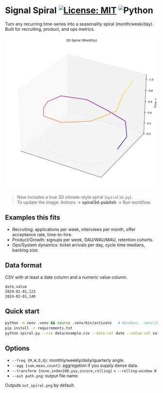 # Signal Spiral [![License: MIT](https://img.shields.io/badge/License-MIT-green.svg)](LICENSE) ![Python](https://img.shields.io/badge/Python-3.11%2B-blue)

Turn any recurring time-series into a seasonality spiral (month/week/day). Built for recruiting, product, and ops metrics.

<p align="center">
  <img src="assets/out_spiral3d.png" width="520" alt="3D spiral example (month angle, value radius, time on Z)">
</p>

> Now includes a true 3D climate-style spiral (`spiral3d.py`).  
To update the image: Actions → **spiral3d-publish** → Run workflow.


## Examples this fits
- Recruiting: applications per week, interviews per month, offer acceptance rate, time-to-hire.
- Product/Growth: signups per week, DAU/WAU/MAU, retention cohorts.
- Ops/System dynamics: ticket arrivals per day, cycle time medians, backlog size.

## Data format
CSV with at least a date column and a numeric value column.

```csv
date,value
2024-01-01,123
2024-02-01,140
```

## Quick start
```bash
python -m venv .venv && source .venv/bin/activate   # Windows: .venv\Scripts\activate
pip install -r requirements.txt
python spiral.py --csv data/example.csv --date-col date --value-col value --freq M --title "Applications per Month"
```

## Options
- `--freq {M,W,D,Q}`: monthly/weekly/daily/quarterly angle.
- `--agg {sum,mean,count}`: aggregation if you supply dense data.
- `--transform {none,index100,yoy,zscore,rolling}` + `--rolling-window N`
- `--out path.png`: output file name.

Outputs `out_spiral.png` by default.
